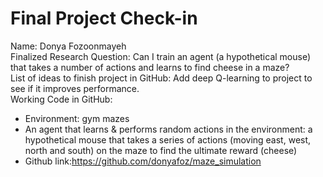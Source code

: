 # Final Project Check-in 

Name: Donya Fozoonmayeh <br>
Finalized Research Question: Can I train an agent (a hypothetical mouse) that takes a number of actions and learns to find cheese in a maze? <br>
List of ideas to finish project in GitHub: Add deep Q-learning to project to see if it improves performance. <br>
Working Code in GitHub: <br>
* Environment: gym mazes  
* An agent that learns & performs random actions in the environment: a hypothetical mouse that takes a series of actions (moving east, west, north and south) on the maze to find the ultimate reward (cheese)
* Github link:https://github.com/donyafoz/maze_simulation
